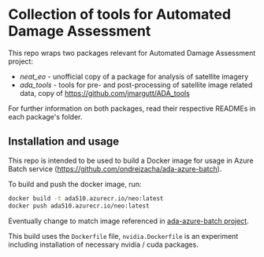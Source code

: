# Collection of tools for Automated Damage Assessment 

This repo wraps two packages relevant for Automated Damage Assessment project:

- *neat_eo* - unofficial copy of a package for analysis of satellite imagery
- *ada_tools* - tools for pre- and post-processing of satellite image related data,
copy of https://github.com/jmargutt/ADA_tools

For further information on both packages, read their respective READMEs in each package's folder.

## Installation and usage
This repo is intended to be used to build a Docker image for usage in Azure Batch service 
(https://github.com/ondrejzacha/ada-azure-batch).

To build and push the docker image, run:
```bash
docker build -t ada510.azurecr.io/neo:latest
docker push ada510.azurecr.io/neo:latest
```

Eventually change to match image referenced in [ada-azure-batch project](https://github.com/ondrejzacha/ada-azure-batch).

This build uses the `Dockerfile` file, `nvidia.Dockerfile` is an experiment including installation of necessary
nvidia / cuda packages.
